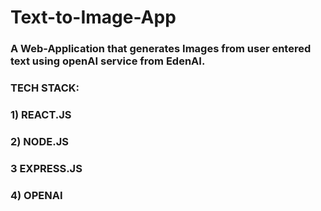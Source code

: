 # Text-to-Image-App

### A Web-Application that generates Images from user entered text using openAI service from EdenAI.

### TECH STACK:

### 1) REACT.JS
### 2) NODE.JS
### 3 EXPRESS.JS
### 4) OPENAI 


